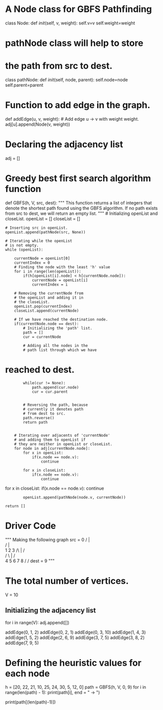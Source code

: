 # A Node class for GBFS Pathfinding
class Node:
    def _init_(self, v, weight):
        self.v=v
        self.weight=weight

# pathNode class will help to store
# the path from src to dest.
class pathNode:
    def _init_(self, node, parent):
        self.node=node
        self.parent=parent

# Function to add edge in the graph.
def addEdge(u, v, weight):
    # Add edge u -> v with weight weight.
    adj[u].append(Node(v, weight))


# Declaring the adjacency list
adj = []
# Greedy best first search algorithm function
def GBFS(h, V, src, dest):
    """ 
This function returns a list of 
    integers that denote the shortest
    path found using the GBFS algorithm.
    If no path exists from src to dest, we will return an empty list.
    """
    # Initializing openList and closeList.
    openList = []
    closeList = []

    # Inserting src in openList.
    openList.append(pathNode(src, None))

    # Iterating while the openList 
    # is not empty.
    while (openList):

        currentNode = openList[0]
        currentIndex = 0
        # Finding the node with the least 'h' value
        for i in range(len(openList)):
            if(h[openList[i].node] < h[currentNode.node]):
                currentNode = openList[i]
                currentIndex = i

        # Removing the currentNode from 
        # the openList and adding it in 
        # the closeList.
        openList.pop(currentIndex)
        closeList.append(currentNode)
        
        # If we have reached the destination node.
        if(currentNode.node == dest):
            # Initializing the 'path' list. 
            path = []
            cur = currentNode

            # Adding all the nodes in the 
            # path list through which we have
 # reached to dest.
            while(cur != None):
                path.append(cur.node)
                cur = cur.parent
            

            # Reversing the path, because
            # currently it denotes path
            # from dest to src.
            path.reverse()
            return path
        

        # Iterating over adjacents of 'currentNode'
        # and adding them to openList if 
        # they are neither in openList or closeList.
        for node in adj[currentNode.node]:
            for x in openList:
                if(x.node == node.v):
                    continue
            
            for x in closeList:
                if(x.node == node.v):
                    continue
for x in closeList:
                if(x.node == node.v):
                    continue
            
            openList.append(pathNode(node.v, currentNode))

    return []

# Driver Code
""" Making the following graph
             src = 0
            / | \
           /  |  \
          1   2   3
         /\   |   /\
        /  \  |  /  \
        4   5 6 7    8
               /
              /
            dest = 9
"""
# The total number of vertices.
V = 10
## Initializing the adjacency list
for i in range(V):
    adj.append([])

addEdge(0, 1, 2)
addEdge(0, 2, 1)
addEdge(0, 3, 10)
addEdge(1, 4, 3)
addEdge(1, 5, 2)
addEdge(2, 6, 9)
addEdge(3, 7, 5)
addEdge(3, 8, 2)
addEdge(7, 9, 5)

# Defining the heuristic values for each node
h = [20, 22, 21, 10, 25, 24, 30, 5, 12, 0]
path = GBFS(h, V, 0, 9)
for i in range(len(path) - 1):
    print(path[i], end = " -> ")

print(path[(len(path)-1)])
